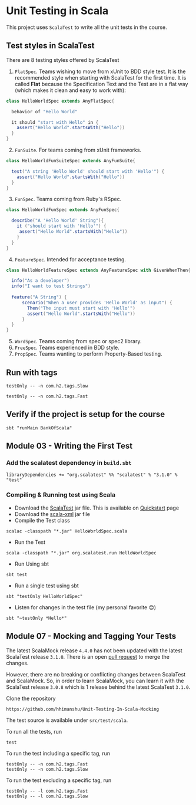 # Unit Testing in Scala
This project uses `ScalaTest` to write all the unit tests in the course.


## Test styles in ScalaTest

There are 8 testing styles offered by ScalaTest

1. `FlatSpec`. Teams wishing to move from xUnit to BDD style test. It is the recommended style when starting with ScalaTest for the first time. It is called **Flat** because the Specification Text and the Test are in a flat way (which makes it clean and easy to work with):

```scala
class HelloWorldSpec extends AnyFlatSpec{

  behavior of "Hello World"

  it should "start with Hello" in {
    assert("Hello World".startsWith("Hello"))
  }
}
```

2. `FunSuite`. For teams coming from xUnit frameworks.
```scala
class HelloWorldFunSuiteSpec extends AnyFunSuite{

  test("A string 'Hello World' should start with 'Hello'") {
    assert("Hello World".startsWith("Hello"))
  }
}
```

3. `FunSpec`. Teams coming from Ruby's RSpec.
```scala
class HelloWorldFunSpec extends AnyFunSpec{

  describe("A 'Hello World' String"){
    it ("should start with 'Hello'") {
     assert("Hello World".startsWith("Hello"))
    }
  }
}
```

4. `FeatureSpec`. Intended for acceptance testing.
```scala
class HelloWorldFeatureSpec extends AnyFeatureSpec with GivenWhenThen{

  info("As a developer")
  info("I want to test Strings")
  
  feature("A String") {
      scenario("When a user provides 'Hello World' as input") {
        Then("The input must start with 'Hello'")
        assert("Hello World".startsWith("Hello"))
      }
  }
}
```

5. `WordSpec`. Teams coming from spec or spec2 library. 
6. `FreeSpec`. Teams experienced in BDD style.
7. `PropSpec`. Teams wanting to perform Property-Based testing.

## Run with tags
```shell script
testOnly -- -n com.h2.tags.Slow
```

```shell script
testOnly -- -n com.h2.tags.Fast
```



## Verify if the project is setup for the course
```shell script
sbt "runMain BankOfScala"
```

## Module 03 - Writing the First Test
### Add the scalatest dependency in `build.sbt`
```text
libraryDependencies += "org.scalatest" %% "scalatest" % "3.1.0" % "test"
```

### Compiling & Running test using Scala
- Download the [ScalaTest](https://oss.sonatype.org/content/groups/public/org/scalatest/scalatest-app_2.13/3.1.0/scalatest-app_2.13-3.1.0.jar) jar file. This is available on [Quickstart](http://www.scalatest.org/quick_start) page  
- Download the [scala-xml](https://repo1.maven.org/maven2/org/scala-lang/modules/scala-xml_2.13/1.2.0/scala-xml_2.13-1.2.0.jar) jar file
- Compile the Test class
```shell script
scalac -classpath "*.jar" HelloWorldSpec.scala
```
- Run the Test
```shell script
scala -classpath "*.jar" org.scalatest.run HelloWorldSpec
```

- Run Using sbt
```shell script
sbt test 
```

- Run a single test using sbt
```shell script
sbt "testOnly HelloWorldSpec"
```

- Listen for changes in the test file (my personal favorite 😊)
```shell script
sbt "~testOnly *Hello*"
```

## Module 07 - Mocking and Tagging Your Tests
The latest ScalaMock release `4.4.0` has not been updated with the latest ScalaTest release `3.1.0`.
There is an open [pull request](https://github.com/paulbutcher/ScalaMock/pull/274) to merge the changes.

However, there are no breaking or conflicting changes between ScalaTest and ScalaMock.
So, in order to learn ScalaMock, you can learn it with the ScalaTest release `3.0.8` which is 1 release behind the latest ScalaTest `3.1.0`.

Clone the repository
```shell script
https://github.com/hhimanshu/Unit-Testing-In-Scala-Mocking
```

The test source is available under `src/test/scala`.

To run all the tests, run
```shell script
test
```

To run the test including a specific tag, run
```shell script
testOnly -- -n com.h2.tags.Fast
testOnly -- -n com.h2.tags.Slow
```

To run the test excluding a specific tag, run
```shell script
testOnly -- -l com.h2.tags.Fast
testOnly -- -l com.h2.tags.Slow
```


